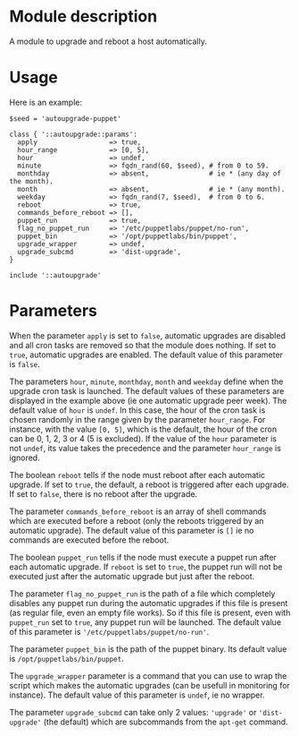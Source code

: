# Module description

A module to upgrade and reboot a host automatically.




# Usage

Here is an example:

```puppet
$seed = 'autoupgrade-puppet'

class { '::autoupgrade::params':
  apply                  => true,
  hour_range             => [0, 5],
  hour                   => undef,
  minute                 => fqdn_rand(60, $seed), # from 0 to 59.
  monthday               => absent,               # ie * (any day of the month).
  month                  => absent,               # ie * (any month).
  weekday                => fqdn_rand(7, $seed),  # from 0 to 6.
  reboot                 => true,
  commands_before_reboot => [],
  puppet_run             => true,
  flag_no_puppet_run     => '/etc/puppetlabs/puppet/no-run',
  puppet_bin             => '/opt/puppetlabs/bin/puppet',
  upgrade_wrapper        => undef,
  upgrade_subcmd         => 'dist-upgrade',
}

include '::autoupgrade'
```




# Parameters

When the parameter `apply` is set to `false`, automatic
upgrades are disabled and all cron tasks are removed so that
the module does nothing. If set to `true`, automatic upgrades
are enabled. The default value of this parameter is `false`.

The parameters `hour`, `minute`, `monthday`, `month` and
`weekday` define when the upgrade cron task is launched. The
default values of these parameters are displayed in the
example above (ie one automatic upgrade peer week). The
default value of `hour` is `undef`. In this case, the hour
of the cron task is chosen randomly in the range given by
the parameter `hour_range`. For instance, with the value
`[0, 5]`, which is the default, the hour of the cron can be
0, 1, 2, 3 or 4 (5 is excluded). If the value of the `hour`
parameter is not `undef`, its value takes the precedence
and the parameter `hour_range` is ignored.

The boolean `reboot` tells if the node must reboot after
each automatic upgrade. If set to `true`, the default, a
reboot is triggered after each upgrade. If set to `false`,
there is no reboot after the upgrade.

The parameter `commands_before_reboot` is an array of shell
commands which are executed before a reboot (only the
reboots triggered by an automatic upgrade). The default
value of this parameter is `[]` ie no commands are executed
before the reboot.

The boolean `puppet_run` tells if the node must execute a
puppet run after each automatic upgrade. If `reboot` is set
to `true`, the puppet run will not be executed just after
the automatic upgrade but just after the reboot.

The parameter `flag_no_puppet_run` is the path of a file
which completely disables any puppet run during the
automatic upgrades if this file is present (as regular file,
even an empty file works). So if this file is present, even
with `puppet_run` set to `true`, any puppet run will be
launched. The default value of this parameter is
`'/etc/puppetlabs/puppet/no-run'`.

The parameter `puppet_bin` is the path of the puppet binary.
Its default value is `/opt/puppetlabs/bin/puppet`.

The `upgrade_wrapper` parameter is a command that you can
use to wrap the script which makes the automatic upgrades
(can be usefull in monitoring for instance). The default
value of this parameter is `undef`, ie no wrapper.

The parameter `upgrade_subcmd` can take only 2 values:
`'upgrade'` or `'dist-upgrade'` (the default) which are
subcommands from the `apt-get` command.

